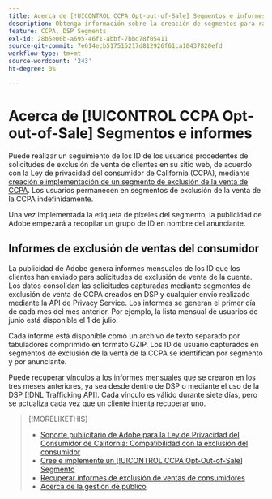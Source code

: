 ```yaml
---
title: Acerca de [!UICONTROL CCPA Opt-out-of-Sale] Segmentos e informes
description: Obtenga información sobre la creación de segmentos para rastrear los ID de solicitudes de exclusión de venta de CCPA y cómo recuperar informes de los ID.
feature: CCPA, DSP Segments
exl-id: 28b5e00b-a695-46f1-abbf-7bbd78f05411
source-git-commit: 7e614ecb517515217d812926f61ca10437820efd
workflow-type: tm+mt
source-wordcount: '243'
ht-degree: 0%

---
```


# Acerca de [!UICONTROL CCPA Opt-out-of-Sale] Segmentos e informes

Puede realizar un seguimiento de los ID de los usuarios procedentes de solicitudes de exclusión de venta de clientes en su sitio web, de acuerdo con la Ley de privacidad del consumidor de California (CCPA), mediante [creación e implementación de un segmento de exclusión de la venta de CCPA](ccpa-opt-out-segment-create.md). Los usuarios permanecen en segmentos de exclusión de la venta de la CCPA indefinidamente.

Una vez implementada la etiqueta de píxeles del segmento, la publicidad de Adobe empezará a recopilar un grupo de ID en nombre del anunciante.

## Informes de exclusión de ventas del consumidor

La publicidad de Adobe genera informes mensuales de los ID que los clientes han enviado para solicitudes de exclusión de venta de la cuenta. Los datos consolidan las solicitudes capturadas mediante segmentos de exclusión de venta de CCPA creados en DSP y cualquier envío realizado mediante la API de Privacy Service.  Los informes se generan el primer día de cada mes del mes anterior. Por ejemplo, la lista mensual de usuarios de junio está disponible el 1 de julio.

Cada informe está disponible como un archivo de texto separado por tabuladores comprimido en formato GZIP. Los ID de usuario capturados en segmentos de exclusión de la venta de la CCPA se identifican por segmento y por anunciante.

Puede [recuperar vínculos a los informes mensuales](ccpa-opt-out-segment-report-retrieve.md) que se crearon en los tres meses anteriores, ya sea desde dentro de DSP o mediante el uso de la DSP [!DNL Trafficking API]. Cada vínculo es válido durante siete días, pero se actualiza cada vez que un cliente intenta recuperar uno.

>[!MORELIKETHIS]
>
>* [Soporte publicitario de Adobe para la Ley de Privacidad del Consumidor de California: Compatibilidad con la exclusión del consumidor](/help/privacy/ccpa/ccpa-opt-out-of-sale.md)
>* [Cree e implemente un [!UICONTROL CCPA Opt-Out-of-Sale] Segmento](ccpa-opt-out-segment-create.md)
>* [Recuperar informes de exclusión de ventas de consumidores](ccpa-opt-out-segment-report-retrieve.md)
>* [Acerca de la gestión de público](audience-about.md)

